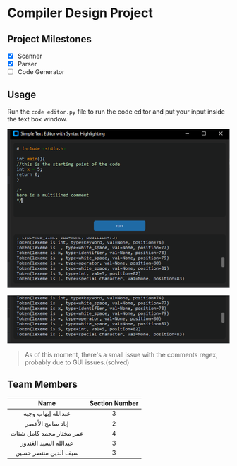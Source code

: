 # Compiler Design Project
## Project Milestones
- [x] Scanner
- [x] Parser
- [ ] Code Generator
## Usage
Run the `code editor.py` file to run the code editor and put your input inside the text box window.

![Testcase Example](assets/image%201.png)


![Output Image](assets/output%20image.png)

> As of this moment, there's a small issue with the comments regex, probably due to GUI issues.(solved)

## Team Members
| Name | Section Number |
| :----: | :---: |
| عبدالله إيهاب وجيه     | 3     |
|   إياد سامح الأعصر     | 2   |
| عمر مختار محمد كامل شتات      |   4    |
| عبدالله السيد الغندور| 3|
| سيف الدين منتصر حسين| 3|
